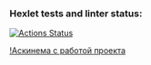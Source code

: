 ### Hexlet tests and linter status:
[![Actions Status](https://github.com/SevaErshov/python-project-lvl2/workflows/hexlet-check/badge.svg)](https://github.com/SevaErshov/python-project-lvl2/actions)

[!Аскинема с работой проекта](https://asciinema.org/a/510066)
